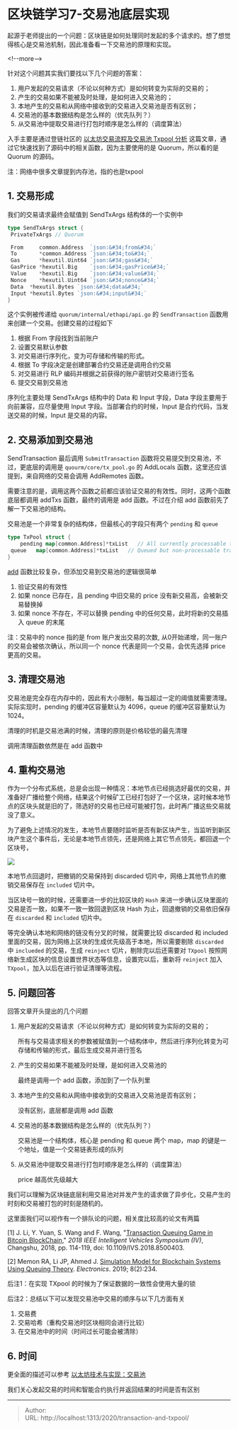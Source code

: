 # 区块链学习7-交易池底层实现


起源于老师提出的一个问题：区块链是如何处理同时发起的多个请求的。想了想觉得核心是交易池机制，因此准备看一下交易池的原理和实现。

&lt;!--more--&gt;

针对这个问题其实我们要找以下几个问题的答案：

1. 用户发起的交易请求（不论以何种方式）是如何转变为实际的交易的；
2. 产生的交易如果不能被及时处理，是如何进入交易池的；
3. 本地产生的交易和从网络中接收到的交易进入交易池是否有区别；
4. 交易池的基本数据结构是怎么样的（优先队列？）
5. 从交易池中提取交易进行打包时顺序是怎么样的（调度算法）

入手主要是通过登链社区的 [以太坊交易流程及交易池 Txpool 分析](https://learnblockchain.cn/2019/06/03/eth-txpool/) 这篇文章，通过它快速找到了源码中的相关函数，因为主要使用的是 Quorum，所以看的是 Quorum 的源码。

注：网络中很多文章提到内存池，指的也是txpool

## 1. 交易形成

我们的交易请求最终会赋值到 SendTxArgs 结构体的一个实例中

```go
type SendTxArgs struct {
 PrivateTxArgs // Quorum

 From     common.Address  `json:&#34;from&#34;`
 To       *common.Address `json:&#34;to&#34;`
 Gas      *hexutil.Uint64 `json:&#34;gas&#34;`
 GasPrice *hexutil.Big    `json:&#34;gasPrice&#34;`
 Value    *hexutil.Big    `json:&#34;value&#34;`
 Nonce    *hexutil.Uint64 `json:&#34;nonce&#34;`
 Data  *hexutil.Bytes `json:&#34;data&#34;`
 Input *hexutil.Bytes `json:&#34;input&#34;`
}
```

这个实例被传递给 `quorum/internal/ethapi/api.go` 的 `SendTransaction` 函数用来创建一个交易。创建交易的过程如下

1. 根据 From 字段找到当前账户
2. 设置交易默认参数
3. 对交易进行序列化，变为可存储和传输的形式。
4. 根据 To 字段决定是创建部署合约交易还是调用合约交易
5. 对交易进行 RLP 编码并根据之前获得的账户密钥对交易进行签名
6. 提交交易到交易池

序列化主要处理 SendTxArgs 结构中的 Data 和 Input 字段，Data 字段主要用于向前兼容，应尽量使用 Input 字段。当部署合约的时候，Input 是合约代码，当发送交易的时候，Input 是交易的内容。

## 2. 交易添加到交易池

SendTransaction 最后调用 `SubmitTransaction` 函数将交易提交到交易池，不过，更底层的调用是 `quourm/core/tx_pool.go` 的 AddLocals 函数，这里还应该提到，来自网络的交易会调用 AddRemotes 函数。

需要注意的是，调用这两个函数之前都应该验证交易的有效性。同时，这两个函数底层都调用 addTxs 函数，最终的调用是 add 函数。不过在介绍 add 函数前先了解一下交易池的结构。

交易池是一个非常复杂的结构体，但最核心的字段只有两个 `pending` 和 `queue`

```go
type TxPool struct {
    pending map[common.Address]*txList   // All currently processable transactions
 queue   map[common.Address]*txList   // Queued but non-processable transactions
}
```

[add](https://github.com/ConsenSys/quorum/blob/d51931173bde132243a87e7a2adadef4abe58470/core/tx_pool.go#L601) 函数比较复杂，但添加交易到交易池的逻辑很简单

1. 验证交易的有效性
2. 如果 nonce 已存在，且 pending 中旧交易的 price 没有新交易高，会被新交易替换掉
3. 如果 nonce 不存在，不可以替换 pending 中的任何交易，此时将新的交易插入 queue 的末尾

注：交易中的 nonce 指的是 from 账户发出交易的次数, 从0开始递增，同一账户的交易会被依次确认，所以同一个 nonce 代表是同一个交易，会优先选择 price 更高的交易。

## 3. 清理交易池

交易池是完全存在内存中的，因此有大小限制，每当超过一定的阈值就需要清理。实际实现时，pending 的缓冲区容量默认为 4096，queue 的缓冲区容量默认为 1024。

清理的时机是交易池满的时候，清理的原则是价格较低的最先清理

调用清理函数依然是在 add 函数中

## 4. 重构交易池

作为一个分布式系统，总是会出现一种情况：本地节点已经挑选好最优的交易，并准备好广播给整个网络，结果这个时候矿工已经打包好了一个区块，这时候本地节点的区块头就是旧的了，筛选好的交易也已经可能被打包，此时再广播这些交易就没了意义。

为了避免上述情况的发生，本地节点要随时监听是否有新区块产生，当监听到新区块产生这个事件后，无论是本地节点领先，还是网络上其它节点领先，都回退一个区块号，

![](https://img.learnblockchain.cn/2019/06/15596364439683.png!wl/scale/60)

本地节点回退时，把撤销的交易保持到 discarded 切片中，网络上其他节点的撤销交易保存在 `included` 切片中。

当区块号一致的时候，还需要进一步的比较区块的 `Hash` 来进一步确认区块里面的交易是否一致，如果不一致一致回退到区块 Hash 为止，回退撤销的交易依旧保存在 `discarded` 和 `included` 切片中。

等完全确认本地和网络的链没有分叉的时候，就需要比较 discarded 和 included 里面的交易，因为网络上区块的生成优先级高于本地，所以需要剔除 `discarded` 中 `inclueded` 的交易，生成 `reinject` 切片，剔除完以后还需要对 `TXpool` 按照网络新生成区块的信息设置世界状态等信息，设置完以后，重新将 `reinject` 加入 `TXpool`，加入以后在进行验证清理等流程。

## 5. 问题回答

回答文章开头提出的几个问题

1. 用户发起的交易请求（不论以何种方式）是如何转变为实际的交易的；

   所有与交易请求相关的参数被赋值到一个结构体中，然后进行序列化转变为可存储和传输的形式，最后生成交易并进行签名

2. 产生的交易如果不能被及时处理，是如何进入交易池的

   最终是调用一个 add 函数，添加到了一个队列里

3. 本地产生的交易和从网络中接收到的交易进入交易池是否有区别；

   没有区别，底层都是调用 add 函数

4. 交易池的基本数据结构是怎么样的（优先队列？）

   交易池是一个结构体，核心是 pending 和 queue 两个 map，map 的键是一个地址，值是一个交易链表形成的队列

5. 从交易池中提取交易进行打包时顺序是怎么样的（调度算法）

   price 越高优先级越大

我们可以理解为区块链底层利用交易池对并发产生的请求做了异步化，交易产生的时刻和交易被打包的时刻是随机的。

这里面我们可以视作有一个排队论的问题，相关度比较高的论文有两篇

[1] J. Li, Y. Yuan, S. Wang and F. Wang, &#34;[Transaction Queuing Game in Bitcoin BlockChain](https://ieeexplore.ieee.org/document/8500403),&#34; *2018 IEEE Intelligent Vehicles Symposium (IV)*, Changshu, 2018, pp. 114-119, doi: 10.1109/IVS.2018.8500403.

[2] Memon RA, Li JP, Ahmed J. [Simulation Model for Blockchain Systems Using Queuing Theory](https://www.mdpi.com/2079-9292/8/2/234#cite). *Electronics*. 2019; 8(2):234.

后注1：在实现 TXpool 的时候为了保证数据的一致性会使用大量的锁

后注2：总结以下可以发现交易池中交易的顺序与以下几方面有关

1. 交易费
2. 交易哈希（重构交易池时区块相同会进行比较）
3. 在交易池中的时间（时间过长可能会被清除）

## 6. 时间

更全面的描述可以参考 [以太坊技术与实现：交易池](https://learnblockchain.cn/books/geth/part2/txpool.html)

我们关心发起交易的时间和智能合约执行并返回结果的时间是否有区别


---

> Author:   
> URL: http://localhost:1313/2020/transaction-and-txpool/  

